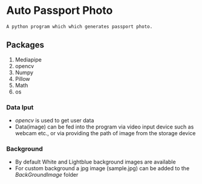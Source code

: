 # __Auto Passport Photo__

    A python program which which generates passport photo.

## Packages
1. Mediapipe
2. opencv
3. Numpy
4. Pillow
5. Math
6. os

### Data Iput
- _opencv_ is used to get user data
- Data(image) can be fed into the program via video input device such as webcam etc., or via providing the path of image from the storage device

### Background 
- By default White and Lightblue background images are available
- For custom background a jpg image (sample.jpg) can be added to the _BackGroundImage_ folder
